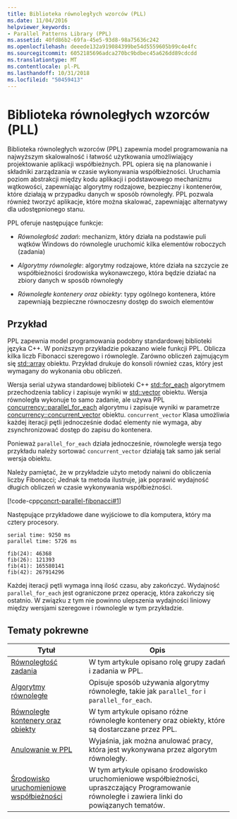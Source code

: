 ```yaml
---
title: Biblioteka równoległych wzorców (PLL)
ms.date: 11/04/2016
helpviewer_keywords:
- Parallel Patterns Library (PPL)
ms.assetid: 40fd86b2-69fa-45e5-93d8-98a75636c242
ms.openlocfilehash: deeede132a919084399be54d5559605b99c4e4fc
ms.sourcegitcommit: 6052185696adca270bc9bdbec45a626dd89cdcdd
ms.translationtype: MT
ms.contentlocale: pl-PL
ms.lasthandoff: 10/31/2018
ms.locfileid: "50459413"
---
```

# <a name="parallel-patterns-library-ppl"></a>Biblioteka równoległych wzorców (PLL)

Biblioteka równoległych wzorców (PPL) zapewnia model programowania na najwyższym skalowalność i łatwość użytkowania umożliwiający projektowanie aplikacji współbieżnych. PPL opiera się na planowanie i składniki zarządzania w czasie wykonywania współbieżności. Uruchamia poziom abstrakcji między kodu aplikacji i podstawowego mechanizmu wątkowości, zapewniając algorytmy rodzajowe, bezpieczny i kontenerów, które działają w przypadku danych w sposób równoległy. PPL pozwala również tworzyć aplikacje, które można skalować, zapewniając alternatywy dla udostępnionego stanu.

PPL oferuje następujące funkcje:

- *Równoległość zadań*: mechanizm, który działa na podstawie puli wątków Windows do równolegle uruchomić kilka elementów roboczych (zadania)

- *Algorytmy równoległe*: algorytmy rodzajowe, które działa na szczycie ze współbieżności środowiska wykonawczego, która będzie działać na zbiory danych w sposób równoległy

- *Równoległe kontenery oraz obiekty*: typy ogólnego kontenera, które zapewniają bezpieczne równoczesny dostęp do swoich elementów

## <a name="example"></a>Przykład

PPL zapewnia model programowania podobny standardowej biblioteki języka C++. W poniższym przykładzie pokazano wiele funkcji PPL. Oblicza kilka liczb Fibonacci szeregowo i równolegle. Zarówno obliczeń zajmującym się [std::array](../../standard-library/array-class-stl.md) obiektu. Przykład drukuje do konsoli również czas, który jest wymagany do wykonania obu obliczeń.

Wersja serial używa standardowej biblioteki C++ [std::for_each](../../standard-library/algorithm-functions.md#for_each) algorytmem przechodzenia tablicy i zapisuje wyniki w [std::vector](../../standard-library/vector-class.md) obiektu. Wersja równoległa wykonuje to samo zadanie, ale używa PPL [concurrency::parallel_for_each](reference/concurrency-namespace-functions.md#parallel_for_each) algorytmu i zapisuje wyniki w parametrze [concurrency::concurrent_vector](../../parallel/concrt/reference/concurrent-vector-class.md) obiektu. `concurrent_vector` Klasa umożliwia każdej iteracji pętli jednocześnie dodać elementy nie wymaga, aby zsynchronizować dostęp do zapisu do kontenera.

Ponieważ `parallel_for_each` działa jednocześnie, równoległe wersja tego przykładu należy sortować `concurrent_vector` działają tak samo jak serial wersja obiektu.

Należy pamiętać, że w przykładzie użyto metody naiwni do obliczenia liczby Fibonacci; Jednak ta metoda ilustruje, jak poprawić wydajność długich obliczeń w czasie wykonywania współbieżności.

[!code-cpp[concrt-parallel-fibonacci#1](../../parallel/concrt/codesnippet/cpp/parallel-patterns-library-ppl_1.cpp)]

Następujące przykładowe dane wyjściowe to dla komputera, który ma cztery procesory.

```Output
serial time: 9250 ms
parallel time: 5726 ms

fib(24): 46368
fib(26): 121393
fib(41): 165580141
fib(42): 267914296
```

Każdej iteracji pętli wymaga inną ilość czasu, aby zakończyć. Wydajność `parallel_for_each` jest ograniczone przez operację, która zakończy się ostatnio. W związku z tym nie powinno ulepszenia wydajności liniowy między wersjami szeregowe i równolegle w tym przykładzie.

## <a name="related-topics"></a>Tematy pokrewne

|Tytuł|Opis|
|-----------|-----------------|
|[Równoległość zadania](../../parallel/concrt/task-parallelism-concurrency-runtime.md)|W tym artykule opisano rolę grupy zadań i zadania w PPL.|
|[Algorytmy równoległe](../../parallel/concrt/parallel-algorithms.md)|Opisuje sposób używania algorytmy równoległe, takie jak `parallel_for` i `parallel_for_each`.|
|[Równoległe kontenery oraz obiekty](../../parallel/concrt/parallel-containers-and-objects.md)|W tym artykule opisano różne równoległe kontenery oraz obiekty, które są dostarczane przez PPL.|
|[Anulowanie w PPL](cancellation-in-the-ppl.md)|Wyjaśnia, jak można anulować pracy, która jest wykonywana przez algorytm równoległy.|
|[Środowisko uruchomieniowe współbieżności](../../parallel/concrt/concurrency-runtime.md)|W tym artykule opisano środowisko uruchomieniowe współbieżności, upraszczający Programowanie równoległe i zawiera linki do powiązanych tematów.|

